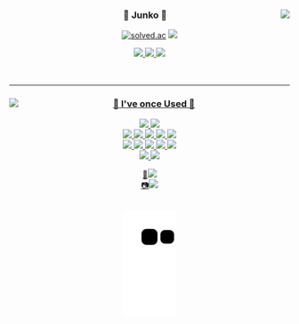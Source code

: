 <!-- <h2>Junko</h2> -->

<div align="center">
  
  <img align="right" src="https://github-readme-stats.vercel.app/api/top-langs/?username=swon95&theme=dracula&exclude_repo=Computer-Science-Engineering,clone-web-scrapper&hide=Procfile&layout=compact&langs_count=8"/>

  
 ### 🌱 Junko 🐘

  <a href="https://github.com/swon95"><img alt="solved.ac" src="https://hits.seeyoufarm.com/api/count/incr/badge.svg?url=https%3A%2F%2Fgithub.com%2Fseondal&count_bg=%23000000&title_bg=%23000000&icon=github.svg&icon_color=%23E7E7E7&title=GitHub&edge_flat=false)"/></a> 
  <a href="https://solved.ac/whkakrkr"><img src="http://mazassumnida.wtf/api/mini/generate_badge?boj=whkakrkr"/></a>
 
  <a href="https://battlecoding.tistory.com/"><img src="https://img.shields.io/badge/Blog-FFCD00?style=flat-square&logo=Blog&logoColor=white"/>
  <a href="mailto:shimtkddnjs13@gmail.com"><img src="https://img.shields.io/badge/Gmail-4285F4?style=flat-square&logo=Gmail&logoColor=white"/>
  <a href="https://www.instagram.com/sim_junko"><img src="https://img.shields.io/badge/Instagram-E4405F?style=flat-square&logo=Instagram&logoColor=white"/>
<br><br><br>

</div>

---

<div align="center">
  <img align="left" src="https://github-readme-stats.vercel.app/api?username=swon95&show_icons=true&theme=tokyonight">
  
  ### 🐣 I've once Used 🐤<br>
  
  <img src="https://img.shields.io/badge/React-61DAFB?style=flat-square&logo=React&logoColor=white"/>
  <img src="https://img.shields.io/badge/NodeJS-339933?style=flat-square&logo=NodeJS&logoColor=white"/><br>
  
  <img src="https://img.shields.io/badge/Express-000000?style=flat-square&logo=Express&logoColor=white"/>
  <img src="https://img.shields.io/badge/MongoDB-47A248?style=flat-square&logo=MongoDB&logoColor=white"/>
  <img src="https://img.shields.io/badge/Python-3776AB?style=flat-square&logo=Python&logoColor=white"/>
  <img src="https://img.shields.io/badge/JavaScript-F7DF1E?style=flat-square&logo=JavaScript&logoColor=white"/>
  <img src="https://img.shields.io/badge/TypeScript-3178C6?style=flat-square&logo=TypeScript&logoColor=white"/>
  <br>
  
  
  <img src="https://img.shields.io/badge/TensorFlow-FF6F00?style=flat-square&logo=TensorFlow&logoColor=white"/>
  <img src="https://img.shields.io/badge/SQLite-003B57?style=flat-square&logo=SQLite&logoColor=white"/>
  <img src="https://img.shields.io/badge/Pandas-150458?style=flat-square&logo=Pandas&logoColor=white"/>
  <img src="https://img.shields.io/badge/Socket_io-010101?style=flat-square&logo=Socket.io&logoColor=white"/>
  <img src="https://img.shields.io/badge/Docker-2496ED?style=flat-square&logo=Docker&logoColor=white"/>
  <br>
  
  <img src="https://img.shields.io/badge/VSCode-5C2D91?style=flat-square&logo=VSCode&logoColor=white"/>
  <img src="https://img.shields.io/badge/Notion-000000?style=flat-square&logo=Notion&logoColor=white"/><br>
  
  :movie_camera:<img src="https://img.shields.io/badge/Premiere_Pro-9999FF?style=flat-square&logo=Premiere_Pro&logoColor=white"/><br>
  :camera:<img src="https://img.shields.io/badge/Photoshop-31A8FF?style=flat-square&logo=Photoshop&logoColor=white"/><br>
</div><br>

<div align="center">
<img src="https://github.com/swon95/swon95/blob/output/github-contribution-grid-snake.svg">
</div>
